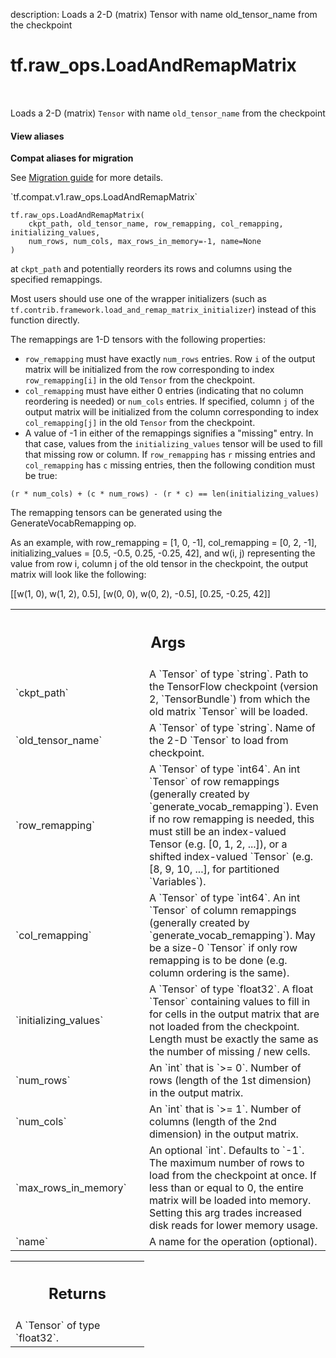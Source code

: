 description: Loads a 2-D (matrix) Tensor with name old_tensor_name from the checkpoint

<div itemscope itemtype="http://developers.google.com/ReferenceObject">
<meta itemprop="name" content="tf.raw_ops.LoadAndRemapMatrix" />
<meta itemprop="path" content="Stable" />
</div>

# tf.raw_ops.LoadAndRemapMatrix

<!-- Insert buttons and diff -->

<table class="tfo-notebook-buttons tfo-api nocontent" align="left">

</table>



Loads a 2-D (matrix) `Tensor` with name `old_tensor_name` from the checkpoint

<section class="expandable">
  <h4 class="showalways">View aliases</h4>
  <p>
<b>Compat aliases for migration</b>
<p>See
<a href="https://www.tensorflow.org/guide/migrate">Migration guide</a> for
more details.</p>
<p>`tf.compat.v1.raw_ops.LoadAndRemapMatrix`</p>
</p>
</section>

<pre class="devsite-click-to-copy prettyprint lang-py tfo-signature-link">
<code>tf.raw_ops.LoadAndRemapMatrix(
    ckpt_path, old_tensor_name, row_remapping, col_remapping, initializing_values,
    num_rows, num_cols, max_rows_in_memory=-1, name=None
)
</code></pre>



<!-- Placeholder for "Used in" -->

at `ckpt_path` and potentially reorders its rows and columns using the
specified remappings.

Most users should use one of the wrapper initializers (such as
`tf.contrib.framework.load_and_remap_matrix_initializer`) instead of this
function directly.

The remappings are 1-D tensors with the following properties:

* `row_remapping` must have exactly `num_rows` entries. Row `i` of the output
  matrix will be initialized from the row corresponding to index
  `row_remapping[i]` in the old `Tensor` from the checkpoint.
* `col_remapping` must have either 0 entries (indicating that no column
  reordering is needed) or `num_cols` entries. If specified, column `j` of the
  output matrix will be initialized from the column corresponding to index
  `col_remapping[j]` in the old `Tensor` from the checkpoint.
* A value of -1 in either of the remappings signifies a "missing" entry. In that
  case, values from the `initializing_values` tensor will be used to fill that
  missing row or column. If `row_remapping` has `r` missing entries and
  `col_remapping` has `c` missing entries, then the following condition must be
  true:

`(r * num_cols) + (c * num_rows) - (r * c) == len(initializing_values)`

The remapping tensors can be generated using the GenerateVocabRemapping op.

As an example, with row_remapping = [1, 0, -1], col_remapping = [0, 2, -1],
initializing_values = [0.5, -0.5, 0.25, -0.25, 42], and w(i, j) representing
the value from row i, column j of the old tensor in the checkpoint, the output
matrix will look like the following:

[[w(1, 0),  w(1, 2),  0.5],
 [w(0, 0),  w(0, 2), -0.5],
 [0.25,    -0.25,      42]]

<!-- Tabular view -->
 <table class="responsive fixed orange">
<colgroup><col width="214px"><col></colgroup>
<tr><th colspan="2"><h2 class="add-link">Args</h2></th></tr>

<tr>
<td>
`ckpt_path`
</td>
<td>
A `Tensor` of type `string`.
Path to the TensorFlow checkpoint (version 2, `TensorBundle`) from
which the old matrix `Tensor` will be loaded.
</td>
</tr><tr>
<td>
`old_tensor_name`
</td>
<td>
A `Tensor` of type `string`.
Name of the 2-D `Tensor` to load from checkpoint.
</td>
</tr><tr>
<td>
`row_remapping`
</td>
<td>
A `Tensor` of type `int64`.
An int `Tensor` of row remappings (generally created by
`generate_vocab_remapping`).  Even if no row remapping is needed, this must
still be an index-valued Tensor (e.g. [0, 1, 2, ...]), or a shifted
index-valued `Tensor` (e.g. [8, 9, 10, ...], for partitioned `Variables`).
</td>
</tr><tr>
<td>
`col_remapping`
</td>
<td>
A `Tensor` of type `int64`.
An int `Tensor` of column remappings (generally created by
`generate_vocab_remapping`).  May be a size-0 `Tensor` if only row remapping
is to be done (e.g. column ordering is the same).
</td>
</tr><tr>
<td>
`initializing_values`
</td>
<td>
A `Tensor` of type `float32`.
A float `Tensor` containing  values to fill in for cells
in the output matrix that are not loaded from the checkpoint. Length must be
exactly the same as the number of missing / new cells.
</td>
</tr><tr>
<td>
`num_rows`
</td>
<td>
An `int` that is `>= 0`.
Number of rows (length of the 1st dimension) in the output matrix.
</td>
</tr><tr>
<td>
`num_cols`
</td>
<td>
An `int` that is `>= 1`.
Number of columns (length of the 2nd dimension) in the output matrix.
</td>
</tr><tr>
<td>
`max_rows_in_memory`
</td>
<td>
An optional `int`. Defaults to `-1`.
The maximum number of rows to load from the checkpoint at
once. If less than or equal to 0, the entire matrix will be loaded into
memory. Setting this arg trades increased disk reads for lower memory usage.
</td>
</tr><tr>
<td>
`name`
</td>
<td>
A name for the operation (optional).
</td>
</tr>
</table>



<!-- Tabular view -->
 <table class="responsive fixed orange">
<colgroup><col width="214px"><col></colgroup>
<tr><th colspan="2"><h2 class="add-link">Returns</h2></th></tr>
<tr class="alt">
<td colspan="2">
A `Tensor` of type `float32`.
</td>
</tr>

</table>

